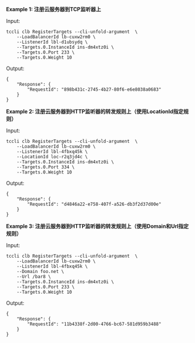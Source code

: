 **Example 1: 注册云服务器到TCP监听器上**



Input: 

```
tccli clb RegisterTargets --cli-unfold-argument  \
    --LoadBalancerId lb-cuxw2rm0 \
    --ListenerId lbl-d1ubsydq \
    --Targets.0.InstanceId ins-dm4xtz0i \
    --Targets.0.Port 233 \
    --Targets.0.Weight 10
```

Output: 
```
{
    "Response": {
        "RequestId": "898b431c-2745-4b27-80f6-e6e8038a0683"
    }
}
```

**Example 2: 注册云服务器到HTTP监听器的转发规则上（使用LocationId指定规则）**



Input: 

```
tccli clb RegisterTargets --cli-unfold-argument  \
    --LoadBalancerId lb-cuxw2rm0 \
    --ListenerId lbl-4fbxq45k \
    --LocationId loc-r2q3jd4c \
    --Targets.0.InstanceId ins-dm4xtz0i \
    --Targets.0.Port 334 \
    --Targets.0.Weight 10
```

Output: 
```
{
    "Response": {
        "RequestId": "d4846a22-e758-407f-a526-db3f2d37d00e"
    }
}
```

**Example 3: 注册云服务器到HTTP监听器的转发规则上（使用Domain和Url指定规则）**



Input: 

```
tccli clb RegisterTargets --cli-unfold-argument  \
    --LoadBalancerId lb-cuxw2rm0 \
    --ListenerId lbl-4fbxq45k \
    --Domain foo.net \
    --Url /bar8 \
    --Targets.0.InstanceId ins-dm4xtz0i \
    --Targets.0.Port 233 \
    --Targets.0.Weight 10
```

Output: 
```
{
    "Response": {
        "RequestId": "11b4338f-2d00-4766-bc67-581d959b3488"
    }
}
```

